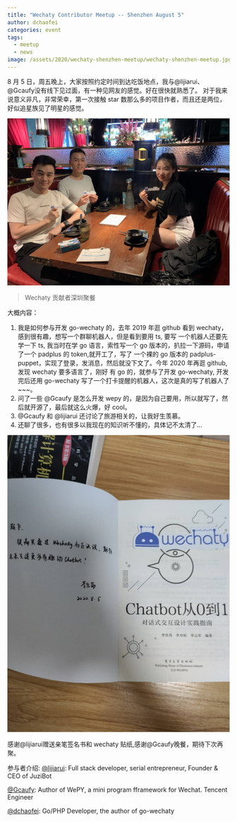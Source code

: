 ```yaml
---
title: "Wechaty Contributor Meetup -- Shenzhen August 5"
author: dchaofei
categories: event
tags:
  - meetup
  - news
image: /assets/2020/wechaty-shenzhen-meetup/wechaty-shenzhen-meetup.jpg
---
```


8 月 5 日，周五晚上，大家按照约定时间到达吃饭地点，我与@lijiarui、@Gcaufy没有线下见过面，有一种见网友的感觉。好在很快就熟悉了。
对于我来说意义非凡，非常荣幸，第一次接触 star 数那么多的项目作者，而且还是两位，好似追星族见了明星的感觉。

![Photo][wechaty-shenzhen-meetup-photo]

> Wechaty 贡献者深圳聚餐

大概内容：

1. 我是如何参与开发 go-wechaty 的，去年 2019 年逛 github 看到 wechaty，感到很有趣，想写一个群聊机器人，但是看到要用 ts, 要写
一个机器人还要先学一下 ts, 我当时在学 go 语言，索性写一个 go 版本的，扒拉一下源码，申请了一个 padplus 的 token,就开工了，写了
一个裸的 go 版本的 padplus-puppet，实现了登录，发消息，然后就没下文了。今年 2020 年再逛 github, 发现 wechaty 要多语言了，刚好
有 go 的，就参与了开发 go-wechaty, 开发完后还用 go-wechaty 写了一个打卡提醒的机器人，这次是真的写了机器人了~~~。
2. 问了一些 @Gcaufy 是怎么开发 wepy 的，是因为自己要用，所以就写了，然后就开源了，最后就这么火爆，好 cool。
3. @Gcaufy 和 @lijiarui 还讨论了旅游相关的，让我好生羡慕。
4. 还聊了很多，也有很多以我现在的知识听不懂的，具体记不太清了...

![Photo][wechaty-shenzhen-meetup-book]

感谢@lijiarui赠送亲笔签名书和 wechaty 贴纸,感谢@Gcaufy晚餐，期待下次再聚。

参与者介绍:
[@lijiarui](https://github.com/lijiarui): Full stack developer, serial entrepreneur, Founder & CEO of JuziBot

[@Gcaufy](https://github.com/gcaufy): Author of WePY, a mini program fframework for Wechat. Tencent Engineer

[@dchaofei](https://github.com/dchaofei): Go/PHP Developer, the author of go-wechaty

[wechaty-shenzhen-meetup-photo]: /assets/2020/wechaty-shenzhen-meetup/wechaty-shenzhen-meetup.jpg
[wechaty-shenzhen-meetup-book]: /assets/2020/wechaty-shenzhen-meetup/book.jpg
